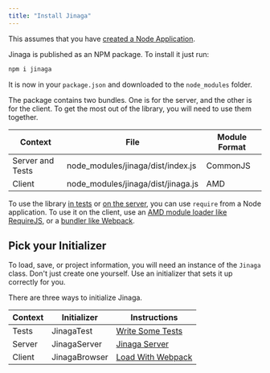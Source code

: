 ```yaml
---
title: "Install Jinaga"
---
```


This assumes that you have [created a Node Application](../create-node-app/).

Jinaga is published as an NPM package.
To install it just run:

```bash
npm i jinaga
```

It is now in your `package.json` and downloaded to the `node_modules` folder.

The package contains two bundles.
One is for the server, and the other is for the client.
To get the most out of the library, you will need to use them together.

| Context          | File                               | Module Format |
| ---------------- | ---------------------------------- | ------------- |
| Server and Tests | node_modules/jinaga/dist/index.js  | CommonJS      |
| Client           | node_modules/jinaga/dist/jinaga.js | AMD           |

To use the library [in tests](../../testing-steps/write-some-tests-js/) or [on the server](../../server-side-steps/jinaga-server/), you can use `require` from a Node application.
To use it on the client, use an [AMD module loader like RequireJS](../../client-side-steps/load-with-requirejs/), or a [bundler like Webpack](../../client-side-steps/load-with-webpack-js/).

## Pick your Initializer

To load, save, or project information, you will need an instance of the `Jinaga` class.
Don't just create one yourself.
Use an initializer that sets it up correctly for you.

There are three ways to initialize Jinaga.

| Context | Initializer   | Instructions                                                       |
| ------- | ------------- | ------------------------------------------------------------------ |
| Tests   | JinagaTest    | [Write Some Tests](../../testing-steps/write-some-tests-js/)       |
| Server  | JinagaServer  | [Jinaga Server](../../server-side-steps/jinaga-server/)            |
| Client  | JinagaBrowser | [Load With Webpack](../../client-side-steps/load-with-webpack-js/) |
